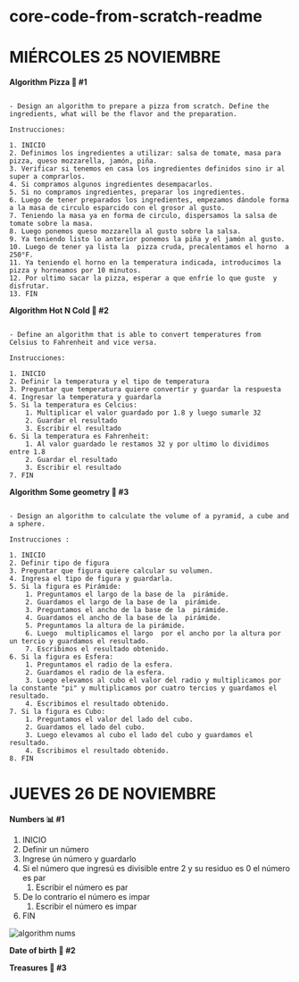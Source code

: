 # core-code-from-scratch-readme

# MIÉRCOLES 25 NOVIEMBRE

**Algorithm Pizza 🍕 #1**
```

- Design an algorithm to prepare a pizza from scratch. Define the ingredients, what will be the flavor and the preparation.

Instrucciones:

1. INICIO
2. Definimos los ingredientes a utilizar: salsa de tomate, masa para pizza, queso mozzarella, jamón, piña.
3. Verificar si tenemos en casa los ingredientes definidos sino ir al super a comprarlos.
4. Si compramos algunos ingredientes desempacarlos.
5. Si no compramos ingredientes, preparar los ingredientes.
6. Luego de tener preparados los ingredientes, empezamos dándole forma a la masa de circulo esparcido con el grosor al gusto.
7. Teniendo la masa ya en forma de circulo, dispersamos la salsa de tomate sobre la masa.
8. Luego ponemos queso mozzarella al gusto sobre la salsa.
9. Ya teniendo listo lo anterior ponemos la piña y el jamón al gusto.
10. Luego de tener ya lista la  pizza cruda, precalentamos el horno  a 250°F.
11. Ya teniendo el horno en la temperatura indicada, introducimos la pizza y horneamos por 10 minutos.
12. Por ultimo sacar la pizza, esperar a que enfríe lo que guste  y disfrutar.
13. FIN

```	
**Algorithm Hot N Cold 🥶 #2**

```	

- Define an algorithm that is able to convert temperatures from Celsius to Fahrenheit and vice versa.

Instrucciones:

1. INICIO
2. Definir la temperatura y el tipo de temperatura
3. Preguntar que temperatura quiere convertir y guardar la respuesta
4. Ingresar la temperatura y guardarla 
5. Si la temperatura es Celcius:
	1. Multiplicar el valor guardado por 1.8 y luego sumarle 32
	2. Guardar el resultado
	3. Escribir el resultado
6. Si la temperatura es Fahrenheit:
	1. Al valor guardado le restamos 32 y por ultimo lo dividimos entre 1.8
	2. Guardar el resultado
	3. Escribir el resultado
7. FIN
```
**Algorithm Some geometry 📐 #3**
```

- Design an algorithm to calculate the volume of a pyramid, a cube and a sphere.
	
Instrucciones :

1. INICIO
2. Definir tipo de figura
3. Preguntar que figura quiere calcular su volumen.
4. Ingresa el tipo de figura y guardarla.
5. Si la figura es Pirámide:
	1. Preguntamos el largo de la base de la  pirámide.
	2. Guardamos el largo de la base de la  pirámide.
	3. Preguntamos el ancho de la base de la  pirámide.
	4. Guardamos el ancho de la base de la  pirámide.
	5. Preguntamos la altura de la pirámide.
	6. Luego  multiplicamos el largo  por el ancho por la altura por un tercio y guardamos el resultado.
	7. Escribimos el resultado obtenido.
6. Si la figura es Esfera:
	1. Preguntamos el radio de la esfera.
	2. Guardamos el radio de la esfera.
	3. Luego elevamos al cubo el valor del radio y multiplicamos por la constante "pi" y multiplicamos por cuatro tercios y guardamos el resultado.
	4. Escribimos el resultado obtenido.
7. Si la figura es Cubo:
	1. Preguntamos el valor del lado del cubo.
	2. Guardamos el lado del cubo.
	3. Luego elevamos al cubo el lado del cubo y guardamos el resultado.
	4. Escribimos el resultado obtenido.
8. FIN
```

# JUEVES 26 DE NOVIEMBRE

**Numbers 📊 #1**
1. INICIO
2. Definir un número
3. Ingrese ún número y guardarlo
4. Si el número que ingresú es divisible entre 2 y su residuo es 0 el número es par
	1. Escribir el número es par
5. De lo contrario el número es impar
	1. Escribir el número es impar
6. FIN

![algorithm nums](https://user-images.githubusercontent.com/78062925/204070813-99e2dcf7-1f8b-4eab-aa89-657fbbd60a2e.png)




**Date of birth 👧 #2**

**Treasures 👑 #3**

